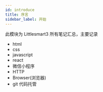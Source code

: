 ```yaml
---
id: introduce
title: 序言
sidebar_label: 开始
---
```


此模块为 Littlesmart3 所有笔记汇总，主要记录

- html
- css
- javascript
- react
- 微信小程序
- HTTP
- Browser(浏览器)
- git 代码托管

